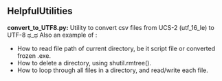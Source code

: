 
## HelpfulUtilities

**convert_to_UTF8.py:** Utility to convert csv files from UCS-2 (utf_16_le) to UTF-8 ಥ_ಥ Also an example of :

- How to read file path of current directory, be it script file or converted frozen .exe.
- How to delete a directory, using shutil.rmtree().
- How to loop through all files in a directory, and read/write each file.

